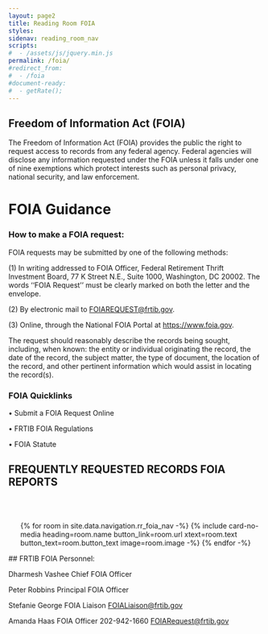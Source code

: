 ```yaml
---
layout: page2
title: Reading Room FOIA
styles:
sidenav: reading_room_nav
scripts:
#  - /assets/js/jquery.min.js
permalink: /foia/
#redirect_from:
#  - /foia
#document-ready:
#  - getRate();
---
```


## Freedom of Information Act (FOIA)

The Freedom of Information Act (FOIA) provides the public the right to request access to records from any federal agency. Federal agencies will disclose any information requested under the FOIA unless it falls under one of nine exemptions which protect interests such as personal privacy, national security, and law enforcement.

#                                       FOIA Guidance
                                      

### How to make a FOIA request:



FOIA requests may be submitted by one of the following methods:


(1)	In writing addressed to FOIA Officer, Federal Retirement Thrift Investment Board, 77 K Street N.E., Suite 1000, Washington, DC 20002. The words ‘‘FOIA Request’’ must be clearly marked on both the letter and the envelope.

(2)	By electronic mail to FOIAREQUEST@frtib.gov. 

(3)	Online, through the National FOIA Portal at https://www.foia.gov. 



The request should reasonably describe the records being sought, including, when known: the entity or individual originating the record, the date of the record, the subject matter, the type of document, the location of the record, and other pertinent information which would assist in locating the record(s).

### FOIA Quicklinks

•	  Submit a FOIA Request Online

•	  FRTIB FOIA Regulations 

•	  FOIA Statute 

## FREQUENTLY REQUESTED RECORDS                                FOIA REPORTS 






<br>
<br>
<!-- cards starts here -->
<ul class="usa-card-group">
{% for room in site.data.navigation.rr_foia_nav -%}
{% include card-no-media heading=room.name button_link=room.url
      xtext=room.text button_text=room.button_text image=room.image -%}
{% endfor -%}
</ul>
<!-- end of cards -->
##                                                         FRTIB FOIA Personnel:
  
  Dharmesh Vashee
  Chief FOIA Officer
  
  Peter Robbins
  Principal FOIA Officer
    
  Stefanie George
  FOIA Liaison 
  FOIALiaison@frtib.gov

  Amanda Haas 
  FOIA Officer
  202-942-1660
  FOIARequest@frtib.gov
<!-- CONTENT END -->
